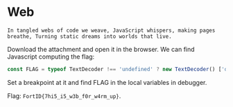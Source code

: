 # Web

```
In tangled webs of code we weave, JavaScript whispers, making pages breathe, Turning static dreams into worlds that live.
```

Download the attachment and open it in the browser. We can find Javascript computing the flag:

```js
const FLAG = typeof TextDecoder !== 'undefined' ? new TextDecoder() ['decode'](DEC) : Array[G(461)](DEC) [G(476)](k => String[G(463)](k)) ['join']('');
```

Set a breakpoint at it and find FLAG in the local variables in debugger.

Flag: `FortID{7hi5_i5_w3b_f0r_w4rm_up}`.
